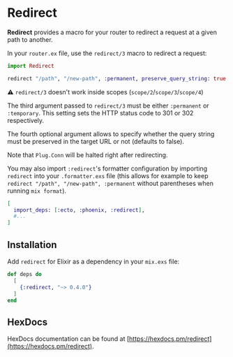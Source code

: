 # Redirect

**Redirect** provides a macro for your router to redirect a request at a given
path to another.

In your `router.ex` file, use the `redirect/3` macro to redirect a request:

```elixir
import Redirect

redirect "/path", "/new-path", :permanent, preserve_query_string: true
```

⚠️ `redirect/3` doesn't work inside scopes (`scope/2`/`scope/3`/`scope/4`)

The third argument passed to `redirect/3` must be either `:permanent` or
`:temporary`. This setting sets the HTTP status code to 301 or 302 respectively.

The fourth optional argument allows to specify whether the query string must be preserved in the
target URL or not (defaults to false).

Note that `Plug.Conn` will be halted right after redirecting.

You may also import `:redirect`'s formatter configuration by importing
`redirect` into your `.formatter.exs` file (this allows for example to keep
`redirect "/path", "/new-path", :permanent` without parentheses when running `mix format`).

```elixir
[
  import_deps: [:ecto, :phoenix, :redirect],
  #...
]
```

## Installation

Add `redirect` for Elixir as a dependency in your `mix.exs` file:

```elixir
def deps do
  [
    {:redirect, "~> 0.4.0"}
  ]
end
```

## HexDocs

HexDocs documentation can be found at [https://hexdocs.pm/redirect](https://hexdocs.pm/redirect).

